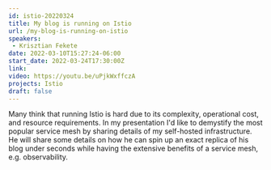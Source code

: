 ```yaml
---
id: istio-20220324
title: My blog is running on Istio
url: /my-blog-is-running-on-istio
speakers:
 - Krisztian Fekete
date: 2022-03-10T15:27:24-06:00
start_date: 2022-03-24T17:30:00Z
link:  
video: https://youtu.be/uPjkWxffczA
projects: Istio
draft: false
---
```


Many think that running Istio is hard due to its complexity, operational cost, and resource requirements. In my presentation I'd like to demystify the most popular service mesh by sharing details of my self-hosted infrastructure. He will share some details on how he can spin up an exact replica of his blog under seconds while having the extensive benefits of a service mesh, e.g. observability.
